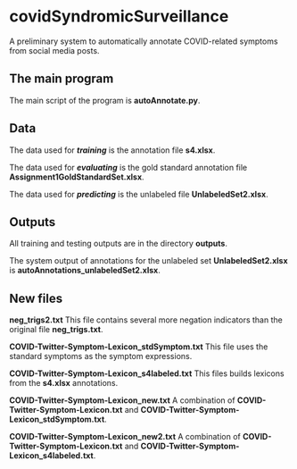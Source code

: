# covidSyndromicSurveillance
 A preliminary system to automatically annotate COVID-related symptoms from social media posts.


## The main program

The main script of the program is **autoAnnotate.py**.


## Data

The data used for ***training*** is the annotation file **s4.xlsx**.

The data used for ***evaluating*** is the gold standard annotation file **Assignment1GoldStandardSet.xlsx**.

The data used for ***predicting*** is the unlabeled file **UnlabeledSet2.xlsx**.


## Outputs

All training and testing outputs are in the directory **outputs**.

The system output of annotations for the unlabeled set **UnlabeledSet2.xlsx** is **autoAnnotations_unlabeledSet2.xlsx**.

## New files

**neg_trigs2.txt** 
This file contains several more negation indicators than the original file **neg_trigs.txt**.

**COVID-Twitter-Symptom-Lexicon_stdSymptom.txt** 
This file uses the standard symptoms as the symptom expressions.

**COVID-Twitter-Symptom-Lexicon_s4labeled.txt** 
This files builds lexicons from the **s4.xlsx** annotations.

**COVID-Twitter-Symptom-Lexicon_new.txt** 
A combination of **COVID-Twitter-Symptom-Lexicon.txt** and **COVID-Twitter-Symptom-Lexicon_stdSymptom.txt**.

**COVID-Twitter-Symptom-Lexicon_new2.txt** 
A combination of **COVID-Twitter-Symptom-Lexicon.txt** and **COVID-Twitter-Symptom-Lexicon_s4labeled.txt**.
